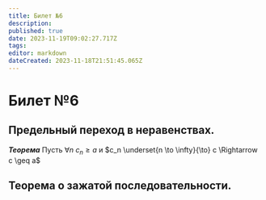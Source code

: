 ```yaml
---
title: Билет №6
description: 
published: true
date: 2023-11-19T09:02:27.717Z
tags: 
editor: markdown
dateCreated: 2023-11-18T21:51:45.065Z
---
```


# Билет №6

## Предельный переход в неравенствах. 
***Теорема***
Пусть $\forall{n}\ c_n \geq a$ и $c_n \underset{n \to \infty}{\to} c \Rightarrow c \geq a$

## Теорема о зажатой последовательности. 